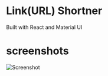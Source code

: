 # Link(URL) Shortner

Built with React and Material UI

# screenshots

![Screenshot ](https://user-images.githubusercontent.com/68656122/132281511-cc3e1a4b-2e67-455f-99f3-cbd601ea73cb.png)

